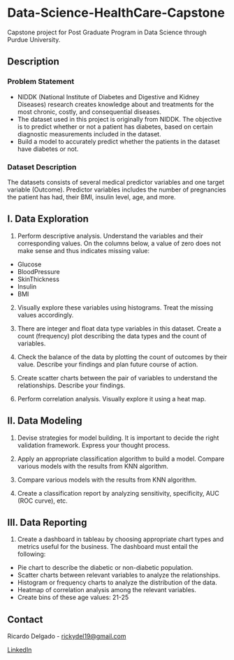 # Data-Science-HealthCare-Capstone

Capstone project for Post Graduate Program in Data Science through Purdue University.

## Description

### Problem Statement
 - NIDDK (National Institute of Diabetes and Digestive and Kidney Diseases) research creates knowledge about and treatments for the most chronic, costly, and consequential diseases.
 - The dataset used in this project is originally from NIDDK. The objective is to predict whether or not a patient has diabetes, based on certain diagnostic measurements included in the dataset.
 - Build a model to accurately predict whether the patients in the dataset have diabetes or not.

### Dataset Description

The datasets consists of several medical predictor variables and one target variable (Outcome). Predictor variables includes the number of pregnancies the patient has had, their BMI, insulin level, age, and more.


## I. Data Exploration

1. Perform descriptive analysis. Understand the variables and their corresponding values. On the columns below, a value of zero does not make sense and thus indicates missing value:
 - Glucose
 - BloodPressure
 - SkinThickness
 - Insulin
 - BMI

2. Visually explore these variables using histograms. Treat the missing values accordingly.

3. There are integer and float data type variables in this dataset. Create a count (frequency) plot describing the data types and the count of variables.

4. Check the balance of the data by plotting the count of outcomes by their value. Describe your findings and plan future course of action.

5. Create scatter charts between the pair of variables to understand the relationships. Describe your findings.

6. Perform correlation analysis. Visually explore it using a heat map.


## II. Data Modeling

1. Devise strategies for model building. It is important to decide the right validation framework. Express your thought process.

2. Apply an appropriate classification algorithm to build a model. Compare various models with the results from KNN algorithm.

3. Compare various models with the results from KNN algorithm.

4. Create a classification report by analyzing sensitivity, specificity, AUC (ROC curve), etc.

## III. Data Reporting

1. Create a dashboard in tableau by choosing appropriate chart types and metrics useful for the business. The dashboard must entail the following:
- Pie chart to describe the diabetic or non-diabetic population.
- Scatter charts between relevant variables to analyze the relationships.
- Histogram or frequency charts to analyze the distribution of the data.
- Heatmap of correlation analysis among the relevant variables.
- Create bins of these age values: 21-25

## Contact

Ricardo Delgado - rickydel19@gmail.com

[LinkedIn](https://www.linkedin.com/in/ricardodelgado1/)

